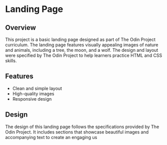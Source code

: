 # Landing Page

## Overview
This project is a basic landing page designed as part of The Odin Project curriculum. The landing page features visually appealing images of nature and animals, including a tree, the moon, and a wolf. The design and layout were specified by The Odin Project to help learners practice HTML and CSS skills.

## Features
- Clean and simple layout
- High-quality images
- Responsive design

## Design
The design of this landing page follows the specifications provided by The Odin Project. It includes sections that showcase beautiful images and accompanying text to create an engaging us
